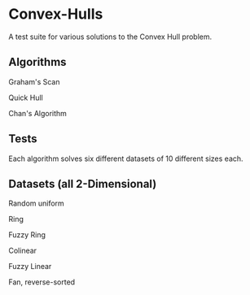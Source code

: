 # Convex-Hulls
A test suite for various solutions to the Convex Hull problem.

## Algorithms
Graham's Scan

Quick Hull

Chan's Algorithm

## Tests
Each algorithm solves six different datasets of 10 different sizes each.

## Datasets (all 2-Dimensional)
Random uniform

Ring

Fuzzy Ring

Colinear

Fuzzy Linear

Fan, reverse-sorted
